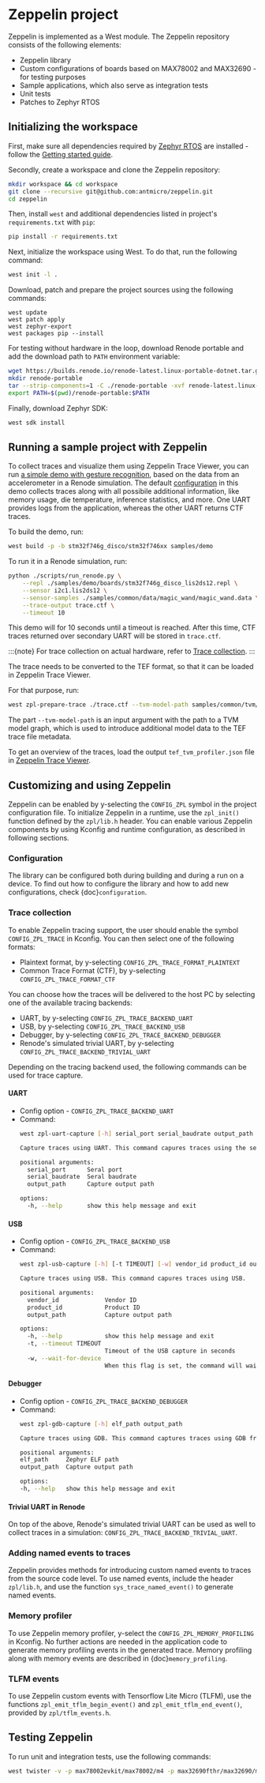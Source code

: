 # Zeppelin project

Zeppelin is implemented as a West module.
The Zeppelin repository consists of the following elements:

* Zeppelin library
* Custom configurations of boards based on MAX78002 and MAX32690 - for testing purposes
* Sample applications, which also serve as integration tests
* Unit tests
* Patches to Zephyr RTOS

## Initializing the workspace

First, make sure all dependencies required by [Zephyr RTOS](https://www.zephyrproject.org/) are installed - follow the [Getting started guide](https://docs.zephyrproject.org/latest/develop/getting_started/index.html).

Secondly, create a workspace and clone the Zeppelin repository:

```bash
mkdir workspace && cd workspace
git clone --recursive git@github.com:antmicro/zeppelin.git
cd zeppelin
```

Then, install `west` and additional dependencies listed in project's `requirements.txt` with `pip`:

```bash
pip install -r requirements.txt
```

Next, initialize the workspace using West. To do that, run the following command:

```bash
west init -l .
```

Download, patch and prepare the project sources using the following commands:

```
west update
west patch apply
west zephyr-export
west packages pip --install
```

For testing without hardware in the loop, download Renode portable and add the download path to `PATH` environment variable:

```bash
wget https://builds.renode.io/renode-latest.linux-portable-dotnet.tar.gz
mkdir renode-portable
tar --strip-components=1 -C ./renode-portable -xvf renode-latest.linux-portable-dotnet.tar.gz
export PATH=$(pwd)/renode-portable:$PATH
```

Finally, download Zephyr SDK:

```bash
west sdk install
```

## Running a sample project with Zeppelin

To collect traces and visualize them using Zeppelin Trace Viewer, you can run [a simple demo with gesture recognition](./samples/demo), based on the data from an accelerometer in a Renode simulation.
The default [configuration](./samples/demo/prj.conf) in this demo collects traces along with all possibile additional information, like memory usage, die temperature, inference statistics, and more.
One UART provides logs from the application, whereas the other UART returns CTF traces.

To build the demo, run:

```bash
west build -p -b stm32f746g_disco/stm32f746xx samples/demo
```

To run it in a Renode simulation, run:

```bash
python ./scripts/run_renode.py \
    --repl ./samples/demo/boards/stm32f746g_disco_lis2ds12.repl \
    --sensor i2c1.lis2ds12 \
    --sensor-samples ./samples/common/data/magic_wand/magic_wand.data \
    --trace-output trace.ctf \
    --timeout 10
```

This demo will for 10 seconds until a timeout is reached.
After this time, CTF traces returned over secondary UART will be stored in `trace.ctf`.

:::{note}
For trace collection on actual hardware, refer to [Trace collection](#trace-collection).
:::

The trace needs to be converted to the TEF format, so that it can be loaded in Zeppelin Trace Viewer.

For that purpose, run:

```bash
west zpl-prepare-trace ./trace.ctf --tvm-model-path samples/common/tvm/model/magic-wand-graph.json -o ./tef_tvm_profiler.json
```

The part `--tvm-model-path` is an input argument with the path to a TVM model graph, which is used to introduce additional model data to the TEF trace file metadata.

To get an overview of the traces, load the output `tef_tvm_profiler.json` file in [Zeppelin Trace Viewer](https://antmicro.github.io/zeppelin-trace-viewer).

## Customizing and using Zeppelin

Zeppelin can be enabled by y-selecting the `CONFIG_ZPL` symbol in the project configuration file.
To initialize Zeppelin in a runtime, use the `zpl_init()` function defined by the `zpl/lib.h` header.
You can enable various Zeppelin components by using Kconfig and runtime configuration, as described in following sections.

### Configuration

The library can be configured both during building and during a run on a device.
To find out how to configure the library and how to add new configurations, check {doc}`configuration`.

### Trace collection

To enable Zeppelin tracing support, the user should enable the symbol `CONFIG_ZPL_TRACE` in Kconfig.
You can then select one of the following formats:

* Plaintext format, by y-selecting `CONFIG_ZPL_TRACE_FORMAT_PLAINTEXT`
* Common Trace Format (CTF), by y-selecting `CONFIG_ZPL_TRACE_FORMAT_CTF`

You can choose how the traces will be delivered to the host PC by selecting one of the available tracing backends:

* UART, by y-selecting `CONFIG_ZPL_TRACE_BACKEND_UART`
* USB, by y-selecting `CONFIG_ZPL_TRACE_BACKEND_USB`
* Debugger, by y-selecting `CONFIG_ZPL_TRACE_BACKEND_DEBUGGER`
* Renode's simulated trivial UART, by y-selecting `CONFIG_ZPL_TRACE_BACKEND_TRIVIAL_UART`

Depending on the tracing backend used, the following commands can be used for trace capture.

#### UART

* Config option - `CONFIG_ZPL_TRACE_BACKEND_UART`
* Command:
  ```bash
  west zpl-uart-capture [-h] serial_port serial_baudrate output_path

  Capture traces using UART. This command capures traces using the serial interface.

  positional arguments:
    serial_port      Seral port
    serial_baudrate  Seral baudrate
    output_path      Capture output path

  options:
    -h, --help       show this help message and exit
  ```

#### USB

* Config option - `CONFIG_ZPL_TRACE_BACKEND_USB`
* Command:
  ```bash
  west zpl-usb-capture [-h] [-t TIMEOUT] [-w] vendor_id product_id output_path

  Capture traces using USB. This command capures traces using USB.

  positional arguments:
    vendor_id             Vendor ID
    product_id            Product ID
    output_path           Capture output path

  options:
    -h, --help            show this help message and exit
    -t, --timeout TIMEOUT
                          Timeout of the USB capture in seconds
    -w, --wait-for-device
                          When this flag is set, the command will wait for the device to connect
  ```

#### Debugger

* Config option - `CONFIG_ZPL_TRACE_BACKEND_DEBUGGER`
* Command:
  ```bash
  west zpl-gdb-capture [-h] elf_path output_path

  Capture traces using GDB. This command captures traces using GDB from RAM using the `dump` command.

  positional arguments:
  elf_path     Zephyr ELF path
  output_path  Capture output path

  options:
  -h, --help   show this help message and exit
  ```

#### Trivial UART in Renode

On top of the above, Renode's simulated trivial UART can be used as well to collect traces in a simulation: `CONFIG_ZPL_TRACE_BACKEND_TRIVIAL_UART`.

### Adding named events to traces

Zeppelin provides methods for introducing custom named events to traces from the source code level.
To use named events, include the header `zpl/lib.h`, and use the function `sys_trace_named_event()` to generate named events.

### Memory profiler

To use Zeppelin memory profiler, y-select the `CONFIG_ZPL_MEMORY_PROFILING` in Kconfig.
No further actions are needed in the application code to generate memory profiling events in the generated trace.
Memory profiling along with memory events are described in {doc}`memory_profiling`.

### TLFM events

To use Zeppelin custom events with Tensorflow Lite Micro (TLFM), use the functions `zpl_emit_tflm_begin_event()` and `zpl_emit_tflm_end_event()`, provided by `zpl/tflm_events.h`.

## Testing Zeppelin

To run unit and integration tests, use the following commands:
```bash
west twister -v -p max78002evkit/max78002/m4 -p max32690fthr/max32690/m4 -p qemu_cortex_m3 -T samples -T tests
```
